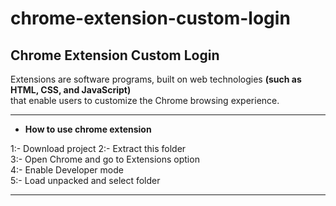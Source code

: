 # chrome-extension-custom-login

<h2>Chrome Extension Custom Login</h2>

<p>Extensions are software programs, built on web technologies <b>(such as HTML, CSS, and JavaScript)</b> <br>
that enable users to customize the Chrome browsing experience.</p>

*************************************
* <b>How to use chrome extension</b>

1:- Download project
2:- Extract this folder <br>
3:- Open Chrome and go to Extensions option <br>
4:- Enable Developer mode <br>
5:- Load unpacked and select folder
*************************************
